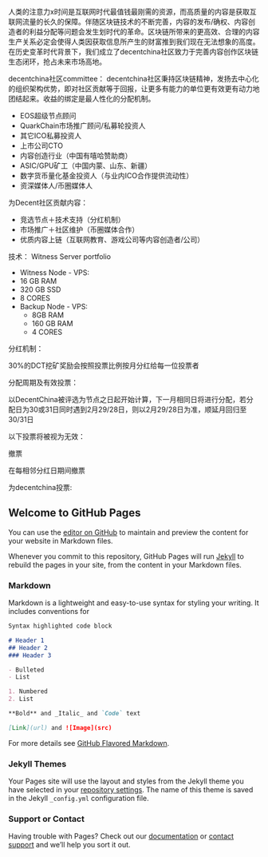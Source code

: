 
人类的注意力x时间是互联网时代最值钱最刚需的资源，而高质量的内容是获取互联网流量的长久的保障。伴随区块链技术的不断完善，内容的发布/确权、内容创造者的利益分配等问题会发生划时代的革命。区块链所带来的更高效、合理的内容生产关系必定会使得人类因获取信息所产生的财富推到我们现在无法想象的高度。在历史变革时代背景下，我们成立了decentchina社区致力于完善内容创作区块链生态闭环，抢占未来市场高地。

decentchina社区committee：
decentchina社区秉持区块链精神，发扬去中心化的组织架构优势，即对社区贡献等于回报，让更多有能力的单位更有效更有动力地团结起来。收益的绑定是最人性化的分配机制。
- EOS超级节点顾问
- QuarkChain市场推广顾问/私募轮投资人
- 其它ICO私募投资人
- 上市公司CTO
- 内容创造行业（中国有嘻哈赞助商）
- ASIC/GPU矿工（中国内蒙、山东、新疆）
- 数字货币量化基金投资人（与业内ICO合作提供流动性）
- 资深媒体人/币圈媒体人

为Decent社区贡献内容：
- 竞选节点＋技术支持（分红机制）
- 市场推广＋社区维护（币圈媒体合作）
- 优质内容上链（互联网教育、游戏公司等内容创造者/公司）

技术：
Witness Server portfolio
-	Witness Node - VPS: 
  -	16 GB RAM
  - 320 GB SSD
  -	8 CORES
- Backup Node - VPS: 
  -	8GB RAM
  -	160 GB RAM
  -	4 CORES

分红机制：

30%的DCT挖矿奖励会按照投票比例按月分红给每一位投票者

分配周期及有效投票：

以DecentChina被评选为节点之日起开始计算，下一月相同日将进行分配，若分配日为30或31日同时遇到2月29/28日，则以2月29/28日为准，顺延月回归至30/31日

以下投票将被视为无效：

撤票

在每相邻分红日期间撤票

为decentchina投票:



## Welcome to GitHub Pages

You can use the [editor on GitHub](https://github.com/decentchina/decentchina.github.io/edit/master/README.md) to maintain and preview the content for your website in Markdown files.

Whenever you commit to this repository, GitHub Pages will run [Jekyll](https://jekyllrb.com/) to rebuild the pages in your site, from the content in your Markdown files.

### Markdown

Markdown is a lightweight and easy-to-use syntax for styling your writing. It includes conventions for

```markdown
Syntax highlighted code block

# Header 1
## Header 2
### Header 3

- Bulleted
- List

1. Numbered
2. List

**Bold** and _Italic_ and `Code` text

[Link](url) and ![Image](src)
```

For more details see [GitHub Flavored Markdown](https://guides.github.com/features/mastering-markdown/).

### Jekyll Themes

Your Pages site will use the layout and styles from the Jekyll theme you have selected in your [repository settings](https://github.com/decentchina/decentchina.github.io/settings). The name of this theme is saved in the Jekyll `_config.yml` configuration file.

### Support or Contact

Having trouble with Pages? Check out our [documentation](https://help.github.com/categories/github-pages-basics/) or [contact support](https://github.com/contact) and we’ll help you sort it out.
